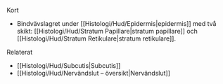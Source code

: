 Kort
- Bindvävslagret under [[Histologi/Hud/Epidermis|epidermis]] med två skikt: [[Histologi/Hud/Stratum Papillare|stratum papillare]] och [[Histologi/Hud/Stratum Retikulare|stratum retikulare]].

Relaterat
- [[Histologi/Hud/Subcutis|Subcutis]]
- [[Histologi/Hud/Nervändslut – översikt|Nervändslut]]

